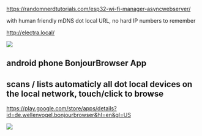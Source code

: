https://randomnerdtutorials.com/esp32-wi-fi-manager-asyncwebserver/

with human friendly mDNS dot local URL, no hard IP numbers to remember

http://electra.local/

<img src="https://github.com/ldijkman/Hey_Electra/blob/main/ESP32/RandomNerd/20211226_073928.jpg">

## android phone BonjourBrowser App
## scans / lists automaticly all dot local devices on the local network, touch/click to browse

https://play.google.com/store/apps/details?id=de.wellenvogel.bonjourbrowser&hl=en&gl=US

<img src="https://github.com/ldijkman/Hey_Electra/blob/main/ESP32/RandomNerd/Screenshot_20211226-074232_BonjourBrowser.jpg">
